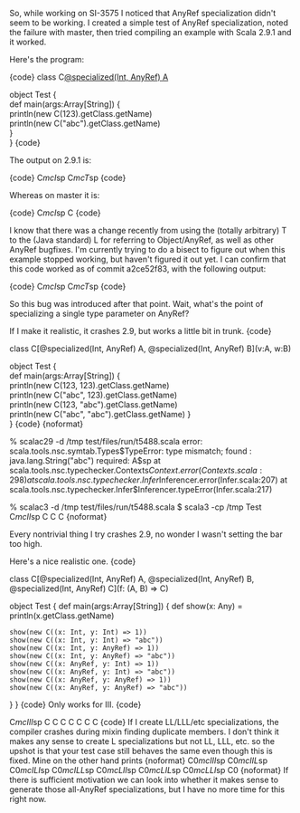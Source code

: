 So, while working on SI-3575 I noticed that AnyRef specialization didn't seem to be working. I created a simple test of AnyRef specialization, noted the failure with master, then tried compiling an example with Scala 2.9.1 and it worked.

Here's the program:

{code}
class C[@specialized(Int, AnyRef) A](v:A)                                                                                   
                                                                                                                            
object Test {                                                                                                               
  def main(args:Array[String]) {                                                                                            
    println(new C(123).getClass.getName)                                                                                    
    println(new C("abc").getClass.getName)                                                                                  
  }                                                                                                                         
}
{code}

The output on 2.9.1 is:

{code}
C$mcI$sp
C$mcT$sp
{code}

Whereas on master it is:

{code}
C$mcI$sp
C
{code}

I know that there was a change recently from using the (totally arbitrary) T to the (Java standard) L for referring to Object/AnyRef, as well as other AnyRef bugfixes. I'm currently trying to do a bisect to figure out when this example stopped working, but haven't figured it out yet.
I can confirm that this code worked as of commit a2ce52f83, with the following output:

{code}
C$mcI$sp
C$mcT$sp
{code}

So this bug was introduced after that point.
Wait, what's the point of specializing a single type parameter on AnyRef?

If I make it realistic, it crashes 2.9, but works a little bit in trunk.
{code}

class C[@specialized(Int, AnyRef) A, @specialized(Int, AnyRef) B](v:A, w:B)                                                                                  
                                                                                                                            
object Test {                                                                                                               
  def main(args:Array[String]) {                                                                                            
    println(new C(123, 123).getClass.getName)                                                                                    
    println(new C("abc", 123).getClass.getName)                                                                                  
    println(new C(123, "abc").getClass.getName)                                                                                  
    println(new C("abc", "abc").getClass.getName)
  }                                                                                                                         
}
{code}
{noformat}

% scalac29 -d /tmp test/files/run/t5488.scala error: scala.tools.nsc.symtab.Types$TypeError: type mismatch;
 found   : java.lang.String("abc")
 required: A$sp
	at scala.tools.nsc.typechecker.Contexts$Context.error(Contexts.scala:298)
	at scala.tools.nsc.typechecker.Infer$Inferencer.error(Infer.scala:207)
	at scala.tools.nsc.typechecker.Infer$Inferencer.typeError(Infer.scala:217)


% scalac3 -d /tmp test/files/run/t5488.scala 
$ scala3 -cp /tmp Test
C$mcII$sp
C
C
C
{noformat}

Every nontrivial thing I try crashes 2.9, no wonder I wasn't setting the bar too high.

Here's a nice realistic one.
{code}

class C[@specialized(Int, AnyRef) A, @specialized(Int, AnyRef) B, @specialized(Int, AnyRef) C](f: (A, B) => C)

object Test {
  def main(args:Array[String]) {
    def show(x: Any) = println(x.getClass.getName)
    
    show(new C((x: Int, y: Int) => 1))
    show(new C((x: Int, y: Int) => "abc"))
    show(new C((x: Int, y: AnyRef) => 1))
    show(new C((x: Int, y: AnyRef) => "abc"))
    show(new C((x: AnyRef, y: Int) => 1))
    show(new C((x: AnyRef, y: Int) => "abc"))
    show(new C((x: AnyRef, y: AnyRef) => 1))
    show(new C((x: AnyRef, y: AnyRef) => "abc"))
  }
}
{code}
Only works for III.
{code}

C$mcIII$sp
C
C
C
C
C
C
C
{code}
If I create LL/LLL/etc specializations, the compiler crashes during mixin finding duplicate members.  I don't think it makes any sense to create L specializations but not LL, LLL, etc. so the upshot is that your test case still behaves the same even though this is fixed.  Mine on the other hand prints
{noformat}
C0$mcIII$sp
C0$mcIIL$sp
C0$mcILI$sp
C0$mcILL$sp
C0$mcLII$sp
C0$mcLIL$sp
C0$mcLLI$sp
C0
{noformat}
If there is sufficient motivation we can look into whether it makes sense to generate those all-AnyRef specializations, but I have no more time for this right now.
